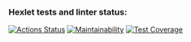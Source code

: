 ### Hexlet tests and linter status:
[![Actions Status](https://github.com/asfiks/frontend-project-46/workflows/hexlet-check/badge.svg)](https://github.com/asfiks/frontend-project-46/actions)
[![Maintainability](https://api.codeclimate.com/v1/badges/1661b3d8bef52e7a6447/maintainability)](https://codeclimate.com/github/asfiks/frontend-project-46/maintainability)
[![Test Coverage](https://api.codeclimate.com/v1/badges/1661b3d8bef52e7a6447/test_coverage)](https://codeclimate.com/github/asfiks/frontend-project-46/test_coverage)